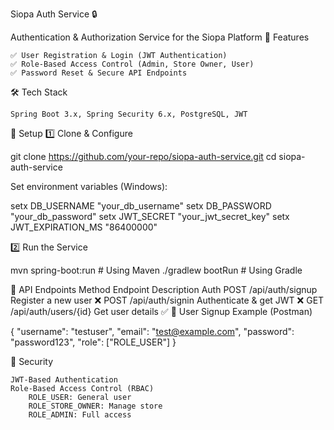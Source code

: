 Siopa Auth Service 🔒

Authentication & Authorization Service for the Siopa Platform
🚀 Features

    ✅ User Registration & Login (JWT Authentication)
    ✅ Role-Based Access Control (Admin, Store Owner, User)
    ✅ Password Reset & Secure API Endpoints

🛠 Tech Stack

    Spring Boot 3.x, Spring Security 6.x, PostgreSQL, JWT

🔧 Setup
1️⃣ Clone & Configure

git clone https://github.com/your-repo/siopa-auth-service.git
cd siopa-auth-service

Set environment variables (Windows):

setx DB_USERNAME "your_db_username"
setx DB_PASSWORD "your_db_password"
setx JWT_SECRET "your_jwt_secret_key"
setx JWT_EXPIRATION_MS "86400000"

2️⃣ Run the Service

mvn spring-boot:run  # Using Maven
./gradlew bootRun     # Using Gradle

📌 API Endpoints
Method	Endpoint	Description	Auth
POST	/api/auth/signup	Register a new user	❌
POST	/api/auth/signin	Authenticate & get JWT	❌
GET	/api/auth/users/{id}	Get user details	✅
📜 User Signup Example (Postman)

{
  "username": "testuser",
  "email": "test@example.com",
  "password": "password123",
  "role": ["ROLE_USER"]
}

🔑 Security

    JWT-Based Authentication
    Role-Based Access Control (RBAC)
        ROLE_USER: General user
        ROLE_STORE_OWNER: Manage store
        ROLE_ADMIN: Full access
